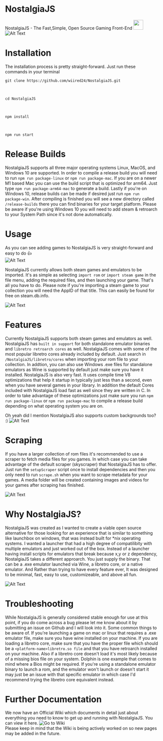 # NostalgiaJS

NostalgiaJS - The Fast,Simple, Open Source Gaming Front-End
<img width="32" height="32" src="https://i.imgur.com/UQz3tN9.png">
<br>
![Alt Text](https://i.imgur.com/fDSwEKA.png)

# Installation

The installation process is pretty straight-forward. Just run these commands in your terminal

<pre><code class="hljs language-shell">git clone https://github.com/wiired24/NostalgiaJS.git
</code></pre>
<br>
<pre><code class="hljs language-shell">cd NostalgiaJS
</code></pre>
<br>
<pre><code class="hljs language-shell">npm install
</code></pre>
<br>
<pre><code class="hljs language-shell">npm run start
</code></pre>

# Release Builds

NostalgiaJS supports all three major operating systems Linux, MacOS, and Windows 10 are supported. In order to compile a release build you will need to run `npm run package-linux` or `npm run package-mac`. If you are on a newer M1 based Mac you can use the build script that is optimized for arm64. Just type `npm run package-arm64-mac` to generate a build.  Lastly if you're on Windows 10, release builds can be made if desired just run `npm run package-win`. After compiling is finished you will see a new directory called `/release-builds` there you can find binaries for your target platform. Please be aware if you're using Windows 10 you will need to add steam & retroarch to your System Path since it's not done automatically. 

# Usage

As you can see adding games to NostalgiaJS is very straight-forward and easy to do 👍
<br>
![Alt Text](https://media4.giphy.com/media/a97J5R43YfWS0jGnqO/giphy.gif)

NostalgiaJS currently allows both steam games and emulators to be imported. It's as simple as selecting `import rom` or `import steam game` in the file menu, adding the required files, and then launching your game. That's all you have to do. Please note if you're importing a steam game to your collection you will need the AppID of that title. This can easily be found for free on steam.db.info.

![Alt Text](https://media3.giphy.com/media/hyJJeraLb0M0SvWffJ/giphy.gif)

# Features

Currently NostalgiaJS supports both steam games and emulators as well. NostalgiaJS has `built in support` for both standalone emulator binaries and `libretro retroarch cores` as well. NostalgiaJS comes with some of the most popular libretro cores already included by default. Just search in `/NostalgiaJS/libretro/cores` when importing your rom file to your collection. In addtion, you can also use Windows .exe files for standalone emulators as Wine is supported by default just make sure you have it installed. NostalgiaJS is also very fast. It uses compile time V8 optimizations that help it startup in typically just less than a second, even when you have several games in your library. In addition the default Cores included with NostalgiaJS load fast as well since they are written in C. In order to take advantage of these optimizations just make sure you run `npm run package-linux` or `npm run package-mac` to compile a release build depending on what operating system you are on.

Oh yeah did I mention NostalgiaJS also supports custom backgrounds too? :)
![Alt Text](https://i.imgur.com/zcC8UMf.png)

# Scraping

If you have a larger collection of rom files it's recommended to use a scraper to fetch media files for you games. In which case you can take advantage of the default scraper (skyscraper) that NostalgiaJS has to offer. Just run the `setupScraper` script once to install dependencies and then you only need to run `scrape.sh` when you want to scrape metadata for your games. A media folder will be created containing images and videos for your games after scraping has finished.

![Alt Text](https://i.imgur.com/K5cKwxN.png)

# Why NostalgiaJS?

NostalgiaJS was created as I wanted to create a viable open source alternative for those looking for an experience that is similar to something like launchbox on windows, that was instead built for \*nix operating systems. I wanted a launcher that had a high degree of compatilibity with multiple emulators and just worked out of the box. Instead of a launcher having install scripts for emulators that break because x,y or z dependency, NostalgiaJS takes a different approarch. You just supply the binary. That can be a .exe emulator launched via Wine, a libretro core, or a native emulator. And Rather than trying to have every feature ever, It was designed to be minimal, fast, easy to use, customizeable, and above all fun.

![Alt Text](https://media2.giphy.com/media/1AJNfJIAKWe3XKM0lL/giphy.gif)

# Troubleshooting

While NostalgiaJS is generally considered stable enough for use at this point, if you do come across a bug please let me know about it by submitting an issue on Github and I will look into it. Some common things to be aware of. If you're launching a game on mac or linux that requires a .exe emulator file, make sure you have wine installed on your machine. If you are loading a libretro core, make sure that you have the proper file which should be a `<platform-name>libretro.so file` and that you have retroarch installed on your machine. Also if a libretro core doesn't load it's most likely because of a missing bios file on your system. Dolphin is one example that comes to mind where a Bios might be required. If you're using a standalone emulator binary to launch a rom, and the emulator won't launch or doesn't start it may just be an issue with that specific emulator in which case I'd recommend trying the libretro core equivalent instead.

# Further Documentation

We now have an Official Wiki which documents in detail just about everything you need to know to get up and running with NostalgiaJS. You can view it here. ![Go to Wiki](https://github.com/wiired24/NostalgiaJS/wiki) <br>Please keep in mind that the Wiki is being actively worked on so new pages may be added in the future.

